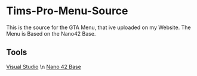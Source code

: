 # Tims-Pro-Menu-Source
This is the source for the GTA Menu, that ive uploaded on my Website. The Menu is Based on the Nano42 Base.

## Tools

[Visual Studio](https://visualstudio.microsoft.com/de/)
\n
[Nano 42 Base](https://www.unknowncheats.me/forum/grand-theft-auto-v/270863-updated-nano42-base.html)
